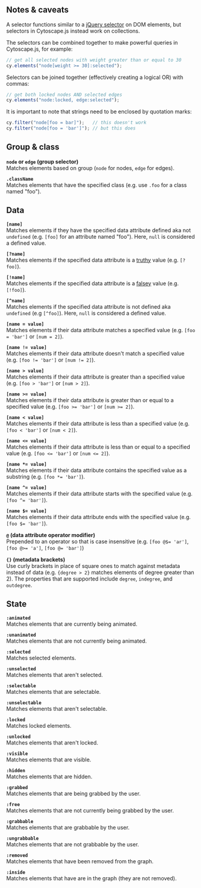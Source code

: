 ## Notes & caveats

A selector functions similar to a [jQuery selector](http://api.jquery.com/category/selectors/) on DOM elements, but selectors in Cytoscape.js instead work on collections.

The selectors can be combined together to make powerful queries in Cytoscape.js, for example:

```js
// get all selected nodes with weight greater than or equal to 30
cy.elements("node[weight >= 30]:selected"); 
```

Selectors can be joined together (effectively creating a logical OR) with commas:

```js
// get both locked nodes AND selected edges 
cy.elements("node:locked, edge:selected");
```

It is important to note that strings need to be enclosed by quotation marks:

```js
cy.filter("node[foo = bar]");   // this doesn't work
cy.filter("node[foo = 'bar']"); // but this does
``` 



## Group & class

**`node` or `edge` (group selector)**  
Matches elements based on group (`node` for nodes, `edge` for edges).

**`.className`**  
Matches elements that have the specified class (e.g. use `.foo` for a class named "foo").


## Data

**`[name]`**  
Matches elements if they have the specified data attribute defined aka not `undefined` (e.g. `[foo]` for an attribute named "foo").  Here, `null` is considered a defined value.

**`[?name]`**  
Matches elements if the specified data attribute is a [truthy](http://javascriptweblog.wordpress.com/2011/02/07/truth-equality-and-javascript/) value (e.g. `[?foo]`).

**`[!name]`**  
Matches elements if the specified data attribute is a [falsey](http://javascriptweblog.wordpress.com/2011/02/07/truth-equality-and-javascript/) value (e.g. `[!foo]`).

**`[^name]`**  
Matches elements if the specified data attribute is not defined aka `undefined` (e.g `[^foo]`).  Here, `null` is considered a defined value.

**`[name = value]`**  
Matches elements if their data attribute matches a specified value (e.g. `[foo = 'bar']` or `[num = 2]`).

**`[name != value]`**  
Matches elements if their data attribute doesn't match a specified value (e.g. `[foo != 'bar']` or `[num != 2]`).

**`[name > value]`**  
Matches elements if their data attribute is greater than a specified value (e.g. `[foo > 'bar']` or `[num > 2]`).

**`[name >= value]`**  
Matches elements if their data attribute is greater than or equal to a specified value (e.g. `[foo >= 'bar']` or `[num >= 2]`).

**`[name < value]`**  
Matches elements if their data attribute is less than a specified value (e.g. `[foo < 'bar']` or `[num < 2]`).

**`[name <= value]`**  
Matches elements if their data attribute is less than or equal to a specified value (e.g. `[foo <= 'bar']` or `[num <= 2]`).

**`[name *= value]`**  
Matches elements if their data attribute contains the specified value as a substring (e.g. `[foo *= 'bar']`).

**`[name ^= value]`**  
Matches elements if their data attribute starts with the specified value (e.g. `[foo ^= 'bar']`).

**`[name $= value]`**  
Matches elements if their data attribute ends with the specified value (e.g. `[foo $= 'bar']`).

**`@` (data attribute operator modifier)**  
Prepended to an operator so that is case insensitive (e.g. `[foo @$= 'ar']`, `[foo @>= 'a']`, `[foo @= 'bar']`)

**`{}` (metadata brackets)**  
Use curly brackets in place of square ones to match against metadata instead of data (e.g. `{degree > 2}` matches elements of degree greater than 2).  The properties that are supported include `degree`, `indegree`, and `outdegree`.

## State

**`:animated`**  
Matches elements that are currently being animated.

**`:unanimated`**  
Matches elements that are not currently being animated.

**`:selected`**  
Matches selected elements.

**`:unselected`**  
Matches elements that aren't selected.

**`:selectable`**  
Matches elements that are selectable.

**`:unselectable`**  
Matches elements that aren't selectable.

**`:locked`**  
Matches locked elements.

**`:unlocked`**  
Matches elements that aren't locked.

**`:visible`**  
Matches elements that are visible.

**`:hidden`**  
Matches elements that are hidden.

**`:grabbed`**  
Matches elements that are being grabbed by the user.

**`:free`**  
Matches elements that are not currently being grabbed by the user.

**`:grabbable`**  
Matches elements that are grabbable by the user.

**`:ungrabbable`**  
Matches elements that are not grabbable by the user.

**`:removed`**  
Matches elements that have been removed from the graph.

**`:inside`**  
Matches elements that have are in the graph (they are not removed).